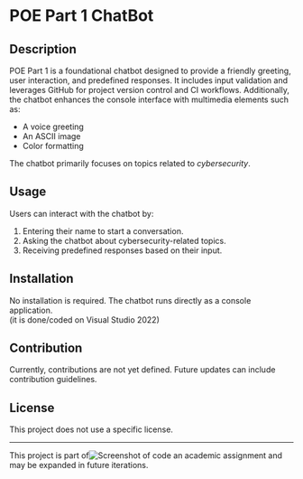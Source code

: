 # POE Part 1  ChatBot

## Description  
POE Part 1 is a foundational chatbot designed to provide a friendly greeting, user interaction, and predefined responses. It includes input validation and leverages GitHub for project version control and CI workflows. Additionally, the chatbot enhances the console interface with multimedia elements such as:  
- A voice greeting  
- An ASCII image  
- Color formatting  

The chatbot primarily focuses on topics related to *cybersecurity*.  

## Usage  
Users can interact with the chatbot by:  
1. Entering their name to start a conversation.  
2. Asking the chatbot about cybersecurity-related topics.  
3. Receiving predefined responses based on their input.  

## Installation  
No installation is required. The chatbot runs directly as a console application.  
(it is done/coded on Visual Studio 2022)

## Contribution  
Currently, contributions are not yet defined. Future updates can include contribution guidelines.  

## License  
This project does not use a specific license.  

---  

This project is part of![Screenshot of code](https://github.com/user-attachments/assets/30be1f46-d968-45b1-a165-50288b2f7b8b)
 an academic assignment and may be expanded in future iterations.
